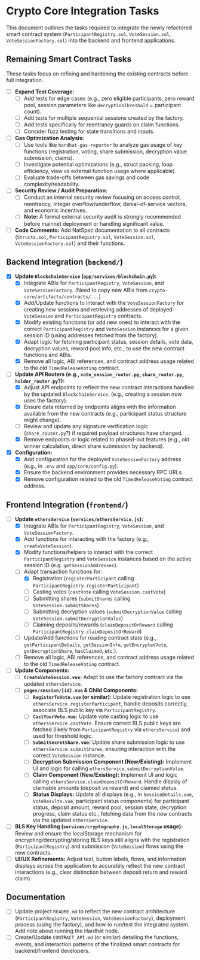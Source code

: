 # Crypto Core Integration Tasks

This document outlines the tasks required to integrate the newly refactored smart contract system (`ParticipantRegistry.sol`, `VoteSession.sol`, `VoteSessionFactory.sol`) into the backend and frontend applications.

## Remaining Smart Contract Tasks

These tasks focus on refining and hardening the existing contracts before full integration.

-   [ ] **Expand Test Coverage:**
    -   [ ] Add tests for edge cases (e.g., zero eligible participants, zero reward pool, session parameters like `decryptionThreshold` = participant count).
    -   [ ] Add tests for multiple sequential sessions created by the factory.
    -   [ ] Add tests specifically for reentrancy guards on claim functions.
    -   [ ] Consider fuzz testing for state transitions and inputs.
-   [ ] **Gas Optimization Analysis:**
    -   [ ] Use tools like `hardhat-gas-reporter` to analyze gas usage of key functions (registration, voting, share submission, decryption value submission, claims).
    -   [ ] Investigate potential optimizations (e.g., struct packing, loop efficiency, view vs external function usage where applicable).
    -   [ ] Evaluate trade-offs between gas savings and code complexity/readability.
-   [ ] **Security Review / Audit Preparation:**
    -   [ ] Conduct an internal security review focusing on access control, reentrancy, integer overflow/underflow, denial-of-service vectors, and economic incentives.
    *   [ ] **Note:** A formal external security audit is strongly recommended before mainnet deployment or handling significant value.
-   [ ] **Code Comments:** Add NatSpec documentation to all contracts (`Structs.sol`, `ParticipantRegistry.sol`, `VoteSession.sol`, `VoteSessionFactory.sol`) and their functions.

## Backend Integration (`backend/`)

-   [X] **Update `BlockchainService` (`app/services/blockchain.py`):**
    -   [X] Integrate ABIs for `ParticipantRegistry`, `VoteSession`, and `VoteSessionFactory`. (Need to copy new ABIs from `crypto-core/artifacts/contracts/...`)
    -   [X] Add/Update functions to interact with the `VoteSessionFactory` for creating new sessions and retrieving addresses of deployed `VoteSession` and `ParticipantRegistry` contracts.
    -   [X] Modify existing functions (or add new ones) to interact with the correct `ParticipantRegistry` and `VoteSession` instances for a given session ID (using addresses fetched from the factory).
    -   [X] Adapt logic for fetching participant status, session details, vote data, decryption values, reward pool info, etc., to use the new contract functions and ABIs.
    -   [X] Remove all logic, ABI references, and contract address usage related to the old `TimedReleaseVoting` contract.
-   [ ] **Update API Routers (e.g., `vote_session_router.py`, `share_router.py`, `holder_router.py`?):**
    -   [X] Adjust API endpoints to reflect the new contract interactions handled by the updated `BlockchainService`. (e.g., creating a session now uses the factory).
    -   [X] Ensure data returned by endpoints aligns with the information available from the new contracts (e.g., participant status structure might change).
    -   [ ] Review and update any signature verification logic (`share_router.py`?) if required payload structures have changed.
    -   [X] Remove endpoints or logic related to phased-out features (e.g., old winner calculation, direct share submission by backend).
-   [X] **Configuration:**
    -   [X] Add configuration for the deployed `VoteSessionFactory` address (e.g., in `.env` and `app/core/config.py`).
    -   [X] Ensure the backend environment provides necessary RPC URLs.
    -   [X] Remove configuration related to the old `TimedReleaseVoting` contract address.

## Frontend Integration (`frontend/`)

-   [ ] **Update `ethersService` (`services/ethersService.js`):**
    -   [X] Integrate ABIs for `ParticipantRegistry`, `VoteSession`, and `VoteSessionFactory`.
    -   [X] Add functions for interacting with the factory (e.g., `createVoteSession`).
    -   [X] Modify functions/helpers to interact with the correct `ParticipantRegistry` and `VoteSession` instances based on the active session ID (e.g. `getSessionAddresses`).
    -   [ ] Adapt transaction functions for:
        -   [X] Registration (`registerParticipant` calling `ParticipantRegistry.registerParticipant`)
        -   [ ] Casting votes (`castVote` calling `VoteSession.castVote`)
        -   [ ] Submitting shares (`submitShares` calling `VoteSession.submitShares`)
        -   [ ] Submitting decryption values (`submitDecryptionValue` calling `VoteSession.submitDecryptionValue`)
        -   [ ] Claiming deposits/rewards (`claimDepositOrReward` calling `ParticipantRegistry.claimDepositOrReward`)
    -   [ ] Update/Add functions for reading contract state (e.g., `getParticipantDetails`, `getSessionInfo`, `getEncryptedVote`, `getDecryptionShare`, `hasClaimed`, etc.).
    -   [ ] Remove all logic, ABI references, and contract address usage related to the old `TimedReleaseVoting` contract.
-   [ ] **Update Components:**
    -   [ ] **`CreateVoteSession.vue`:** Adapt to use the factory contract via the updated `ethersService`.
    -   [ ] **`pages/session/[id].vue` & Child Components:**
        -   [ ] **`RegisterToVote.vue` (or similar):** Update registration logic to use `ethersService.registerParticipant`, handle deposits correctly, associate BLS public key via `ParticipantRegistry`.
        -   [ ] **`CastYourVote.vue`:** Update vote casting logic to use `ethersService.castVote`. Ensure correct BLS public keys are fetched (likely from `ParticipantRegistry` via `ethersService`) and used for threshold logic.
        -   [ ] **`SubmitSecretShare.vue`:** Update share submission logic to use `ethersService.submitShares`, ensuring interaction with the correct `VoteSession` instance.
        -   [ ] **Decryption Submission Component (New/Existing):** Implement UI and logic for calling `ethersService.submitDecryptionValue`.
        -   [ ] **Claim Component (New/Existing):** Implement UI and logic calling `ethersService.claimDepositOrReward`. Handle display of claimable amounts (deposit vs reward) and claimed status.
        -   [ ] **Status Displays:** Update all displays (e.g., in `SessionDetails.vue`, `VoteResults.vue`, participant status components) for participant status, deposit amount, reward pool, session state, decryption progress, claim status etc., fetching data from the new contracts via the updated `ethersService`.
-   [ ] **BLS Key Handling (`services/cryptography.js`, `localStorage` usage):** Review and ensure the localStorage mechanism for encrypting/decrypting/storing BLS keys still aligns with the registration (`ParticipantRegistry`) and submission (`VoteSession`) flows using the new contracts.
-   [ ] **UI/UX Refinements:** Adjust text, button labels, flows, and information displays across the application to accurately reflect the new contract interactions (e.g., clear distinction between deposit return and reward claim).

## Documentation

-   [ ] Update project `README.md` to reflect the new contract architecture (`ParticipantRegistry`, `VoteSession`, `VoteSessionFactory`), deployment process (using the factory), and how to run/test the integrated system. Add note about running the Hardhat node.
-   [ ] Create/Update `CONTRACT_API.md` (or similar) detailing the functions, events, and interaction patterns of the finalized smart contracts for backend/frontend developers. 
